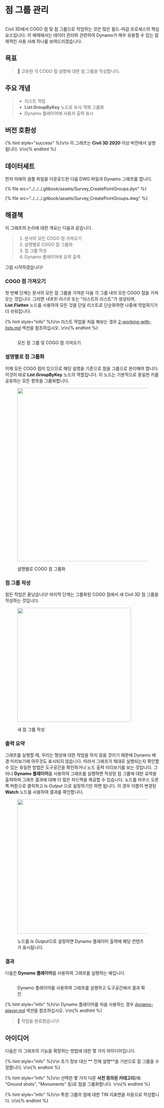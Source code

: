 # 점 그룹 관리

<figure><img src="../../../.gitbook/assets/Survey_CreatePointGroups_Player.gif" alt=""><figcaption></figcaption></figure>

Civil 3D에서 COGO 점 및 점 그룹으로 작업하는 것은 많은 필드-마감 프로세스의 핵심 요소입니다. 이 예제에서는 데이터 관리와 관련하여 Dynamo가 매우 유용할 수 있는 잠재적인 사용 사례 하나를 보여드리겠습니다.  

## 목표

> :dart: 고유한 각 COGO 점 설명에 대한 점 그룹을 작성합니다. 

## 주요 개념

> * 리스트 작업
> * **List.GroupByKey** 노드로 유사 객체 그룹화
> * Dynamo 플레이어에 사용자 출력 표시

## 버전 호환성

{% hint style="success" %}\r\n 이 그래프는 **Civil 3D 2020** 이상 버전에서 실행됩니다. \r\n{% endhint %}

## 데이터세트

먼저 아래의 샘플 파일을 다운로드한 다음 DWG 파일과 Dynamo 그래프를 엽니다.

{% file src="../../../.gitbook/assets/Survey_CreatePointGroups.dyn" %}

{% file src="../../../.gitbook/assets/Survey_CreatePointGroups.dwg" %}

## 해결책

이 그래프의 논리에 대한 개요는 다음과 같습니다.

> 1. 문서의 모든 COGO 점 가져오기
> 2. 설명별로 COGO 점 그룹화
> 3. 점 그룹 작성
> 4. Dynamo 플레이어에 요약 출력

그럼 시작하겠습니다!

### COGO 점 가져오기

첫 번째 단계는 문서의 모든 점 그룹을 가져온 다음 각 그룹 내의 모든 COGO 점을 가져오는 것입니다. 그러면 _내포된 리스트_ 또는 "리스트의 리스트"가 생성되며, **List.Flatten** 노드를 사용하여 모든 것을 단일 리스트로 단순화하면 나중에 작업하기가 더 쉬워집니다.

{% hint style="info" %}\r\n 리스트 작업을 처음 해보는 경우 [2-working-with-lists.md](../../../5\_essential\_nodes\_and\_concepts/5-4\_designing-with-lists/2-working-with-lists.md "mention") 섹션을 참조하십시오. \r\n{% endhint %}

<figure><img src="../../../.gitbook/assets/Survey_CreatePointGroups_GetPoints.png" alt=""><figcaption><p>모든 점 그룹 및 COGO 점 가져오기 </p></figcaption></figure>

### 설명별로 점 그룹화

이제 모든 COGO 점이 있으므로 해당 설명을 기준으로 점을 그룹으로 분리해야 합니다. 이것이 바로 **List.GroupByKey** 노드의 역할입니다. 이 노드는 기본적으로 동일한 키를 공유하는 모든 항목을 그룹화합니다.

<figure><img src="../../../.gitbook/assets/Survey_CreatePointGroups_GroupPoints.png" alt="" width="563"><figcaption><p>설명별로 COGO 점 그룹화</p></figcaption></figure>

### 점 그룹 작성

힘든 작업은 끝났습니다! 마지막 단계는 그룹화된 COGO 점에서 새 Civil 3D 점 그룹을 작성하는 것입니다.

<figure><img src="../../../.gitbook/assets/Survey_CreatePointGroups_CreatePointGroups.png" alt="" width="371"><figcaption><p>새 점 그룹 작성</p></figcaption></figure>

### 출력 요약

그래프를 실행할 때, 우리는 형상에 대한 작업을 하지 않을 것이기 때문에 Dynamo 배경 미리보기에 아무것도 표시되지 않습니다. 따라서 그래프가 제대로 실행되는지 확인할 수 있는 유일한 방법은 도구공간을 확인하거나 노드 출력 미리보기를 보는 것입니다. 그러나 **Dynamo 플레이어**를 사용하여 그래프를 실행하면 작성된 점 그룹에 대한 요약을 출력하여 그래프 결과에 대해 더 많은 피드백을 제공할 수 있습니다. 노드를 마우스 오른쪽 버튼으로 클릭하고 _Is Output_ 으로 설정하기만 하면 됩니다. 이 경우 이름이 변경된 **Watch** 노드를 사용하여 결과를 확인합니다.

<figure><img src="../../../.gitbook/assets/Survey_CreatePointGroups_Output.png" alt="" width="437"><figcaption><p>노드를 <em>Is Output</em>으로 설정하면 Dynamo 플레이어 출력에 해당 컨텐츠가 표시됩니다.</p></figcaption></figure>

### 결과

다음은 **Dynamo 플레이어**를 사용하여 그래프를 실행하는 예입니다.

<figure><img src="../../../.gitbook/assets/Survey_CreatePointGroups_Player.gif" alt=""><figcaption><p>Dynamo 플레이어를 사용하여 그래프를 실행하고 도구공간에서 결과 확인</p></figcaption></figure>

{% hint style="info" %}\r\n Dynamo 플레이어를 처음 사용하는 경우 [dynamo-player.md](../../dynamo-player.md "mention") 섹션을 참조하십시오. \r\n{% endhint %}

> :tada: 작업을 완료했습니다!

## 아이디어

다음은 이 그래프의 기능을 확장하는 방법에 대한 몇 가지 아이디어입니다.

{% hint style="info" %}\r\n 초기 정보 대신 ** 전체 설명**을 기반으로 점 그룹을 수정합니다. \r\n{% endhint %}

{% hint style="info" %}\r\n 선택한 몇 가지 다른 **사전 정의된 카테고리**(예: "Ground shots", "Monuments" 등)로 점을 그룹화합니다. \r\n{% endhint %}

{% hint style="info" %}\r\n 특정 그룹의 점에 대한 TIN 지표면을 자동으로 작성합니다. \r\n{% endhint %}
